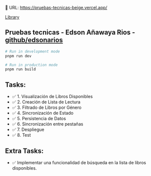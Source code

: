 🔗 URL: https://pruebas-tecnicas-beige.vercel.app/

[Library](https://pruebas-tecnicas-beige.vercel.app/)


## Pruebas tecnicas - Edson Añawaya Rios - [github/edsonarios](https://github.com/edsonarios/)

```bash
# Run in development mode
pnpm run dev

# Run in production mode
pnpm run build
```

## Tasks:

- ✅ 1. Visualización de Libros Disponibles
- ✅ 2. Creación de Lista de Lectura
- ✅ 3. Filtrado de Libros por Género
- ✅ 4. Sincronización de Estado
- ✅ 5. Persistencia de Datos
- ✅ 6. Sincronización entre pestañas
- ✅ 7. Despliegue
- ✅ 8. Test

## Extra Tasks:

- ✅ Implementar una funcionalidad de búsqueda en la lista de libros disponibles.
